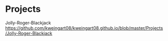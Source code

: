 # Projects

Jolly-Roger-Blackjack
https://github.com/kweingart08/kweingart08.github.io/blob/master/Projects/Jolly-Roger-Blackjack
